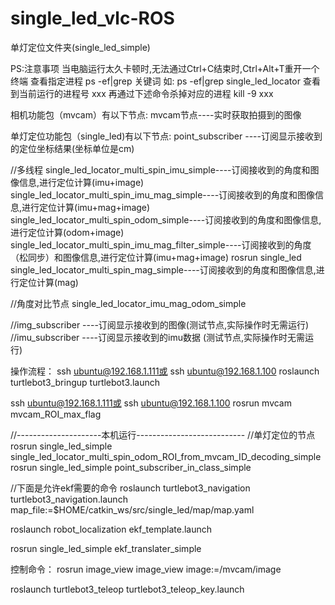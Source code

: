 # single_led_vlc-ROS

单灯定位文件夹(single_led_simple)

PS:注意事项
当电脑运行太久卡顿时,无法通过Ctrl+C结束时,Ctrl+Alt+T重开一个终端
查看指定进程
ps -ef|grep 关键词
如: ps -ef|grep single_led_locator
查看到当前运行的进程号 xxx
再通过下述命令杀掉对应的进程
kill -9 xxx

相机功能包（mvcam）有以下节点:
mvcam节点----实时获取拍摄到的图像

单灯定位功能包（single_led)有以下节点:
point_subscriber  ----订阅显示接收到的定位坐标结果(坐标单位是cm)

//多线程
single_led_locator_multi_spin_imu_simple----订阅接收到的角度和图像信息,进行定位计算(imu+image)
single_led_locator_multi_spin_imu_mag_simple----订阅接收到的角度和图像信息,进行定位计算(imu+mag+image)
single_led_locator_multi_spin_odom_simple----订阅接收到的角度和图像信息,进行定位计算(odom+image)
single_led_locator_multi_spin_imu_mag_filter_simple----订阅接收到的角度（松同步）和图像信息,进行定位计算(imu+mag+image)
rosrun single_led single_led_locator_multi_spin_mag_simple----订阅接收到的角度和图像信息,进行定位计算(mag)

//角度对比节点
single_led_locator_imu_mag_odom_simple

//img_subscriber    ----订阅显示接收到的图像(测试节点,实际操作时无需运行)
//imu_subscriber    ----订阅显示接收到的imu数据 (测试节点,实际操作时无需运行)

操作流程：
ssh ubuntu@192.168.1.111或 ssh ubuntu@192.168.1.100
roslaunch turtlebot3_bringup turtlebot3.launch

ssh ubuntu@192.168.1.111或 ssh ubuntu@192.168.1.100
rosrun mvcam mvcam_ROI_max_flag

//---------------------本机运行---------------------------
//单灯定位的节点
rosrun single_led_simple single_led_locator_multi_spin_odom_ROI_from_mvcam_ID_decoding_simple
rosrun single_led_simple point_subscriber_in_class_simple

//下面是允许ekf需要的命令
roslaunch turtlebot3_navigation turtlebot3_navigation.launch map_file:=$HOME/catkin_ws/src/single_led/map/map.yaml

roslaunch robot_localization ekf_template.launch

rosrun single_led_simple ekf_translater_simple


控制命令：
rosrun image_view image_view image:=/mvcam/image

roslaunch turtlebot3_teleop turtlebot3_teleop_key.launch
